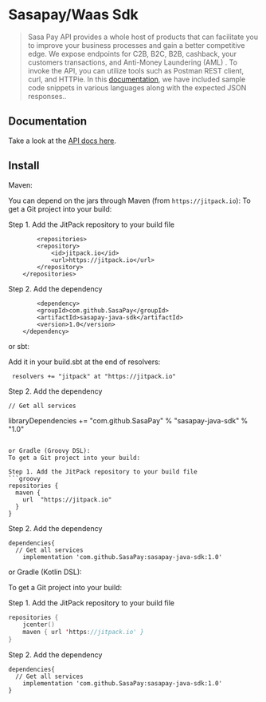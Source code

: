 # Sasapay/Waas Sdk

>
> Sasa Pay API provides a whole host of products that can facilitate you to improve your business processes and gain a better competitive edge. We expose endpoints for C2B, B2C, B2B, cashback, your customers transactions, and Anti-Money Laundering (AML) . To invoke the API, you can utilize tools such as Postman REST client, curl, and HTTPie. In this [documentation](https://developer.sasapay.app), we have included sample code snippets in various languages along with the expected JSON responses..
>


## Documentation
Take a look at the [API docs here](https://developer.sasapay.app).

## Install

Maven:

You can depend on the jars through Maven (from `https://jitpack.io`):
To get a Git project into your build:

Step 1. Add the JitPack repository to your build file
```
        <repositories>
		<repository>
		    <id>jitpack.io</id>
		    <url>https://jitpack.io</url>
		</repository>
	</repositories>
```
Step 2. Add the dependency
```
        <dependency>
	    <groupId>com.github.SasaPay</groupId>
	    <artifactId>sasapay-java-sdk</artifactId>
	    <version>1.0</version>
	</dependency>
```
or sbt:

Add it in your build.sbt at the end of resolvers:
```
 resolvers += "jitpack" at "https://jitpack.io"
 ```
 Step 2. Add the dependency
 ```
// Get all services
```
libraryDependencies += "com.github.SasaPay" % "sasapay-java-sdk" % "1.0"	
```

or Gradle (Groovy DSL):
To get a Git project into your build:

Step 1. Add the JitPack repository to your build file
```groovy
repositories {
  maven {
    url  "https://jitpack.io"
  }
}
```
Step 2. Add the dependency
```
dependencies{
  // Get all services
    implementation 'com.github.SasaPay:sasapay-java-sdk:1.0'
```

or Gradle (Kotlin DSL):

To get a Git project into your build:

Step 1. Add the JitPack repository to your build file

```kotlin
repositories {
    jcenter()
    maven { url 'https://jitpack.io' }
}
```

Step 2. Add the dependency
```
dependencies{
  // Get all services
    implementation 'com.github.SasaPay:sasapay-java-sdk:1.0'
}
```




